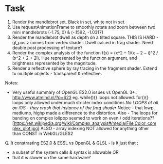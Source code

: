 Task
====

1. Render the mandlebrot set. Black in set, white not in set.
2. Use requestAnimationFrame to smoothly rotate and zoom between two mini mandlebrots (-1.75, 0) & (-.1592, -1.0317)
3. Render the mandlebrot dwell as depth on a tilted square. THIS IS HARD - gl_pos.z comes from vertex shader. Dwell calced in frag shader. Need double post processing of texture?
4. Render the complex analysis of the function f(x) = (x^2 − 1)(x − 2 − i)^2 / (x^2 + 2 + 2i). Hue represented by the function argument, and brightness represented by the magnitude.
5. Render a reflective sphere by ray tracing in the fragment shader. Extend to multiple objects - transparent & reflective.

Notes:
- Very useful summary of OpenGL ES2.0 issues vs OpenGL 3+ : http://www.atmind.nl/?p=623
eg. while(){} loops not allowed. for(){} loops only allowed under much stricter index conditions
*No LOOPS at all on iOS - they crash that instance of the frag shader*
Notice - that lowp, mediump, highp made a difference to the distortion.
Also - The loops for banding on complex lolipop seemed to work on even / odd iterations??
[https://en.wikipedia.org/wiki/Complex_analysis#/media/File:Color_complex_plot.jpg]
ALSO - array indexing NOT allowed for anything other than CONST in WebGL/GLES2

Q. It constrasting ES2.0 & ESSL vs OpenGL & GLSL - is it just that :
 - a subset of the system calls & syntax is allowable OR
 - that it is slower on the same hardware?


